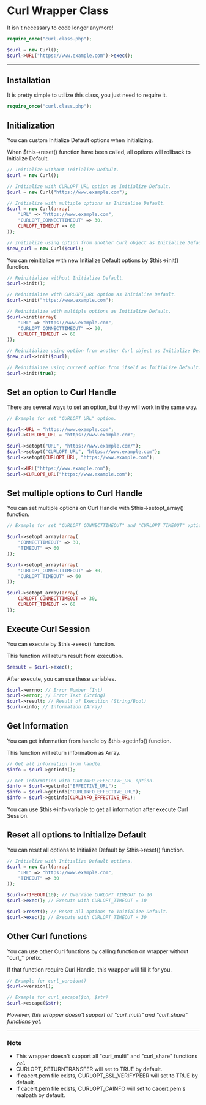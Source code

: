 # Curl Wrapper Class

It isn't necessary to code longer anymore!

```php
require_once("curl.class.php");

$curl = new Curl();
$curl->URL("https://www.example.com")->exec();
```

---

## Installation
It is pretty simple to utilize this class, you just need to require it.

```php
require_once("curl.class.php");
```

## Initialization
You can custom Initialize Default options when initializing.

When $this->reset() function have been called, all options will rollback to Initialize Default.

```php
// Initialize without Initialize Default.
$curl = new Curl();

// Initialize with CURLOPT_URL option as Initialize Default.
$curl = new Curl("https://www.example.com");

// Initialize with multiple options as Initialize Default.
$curl = new Curl(array(
	"URL" => "https://www.example.com",
	"CURLOPT_CONNECTTIMEOUT" => 30,
	CURLOPT_TIMEOUT => 60
));

// Initialize using option from another Curl object as Initialize Default.
$new_curl = new Curl($curl);
```

You can reinitialize with new Initialize Default options by $this->init() function.

```php
// Reinitialize without Initialize Default.
$curl->init();

// Reinitialize with CURLOPT_URL option as Initialize Default.
$curl->init("https://www.example.com");

// Reinitialize with multiple options as Initialize Default.
$curl->init(array(
	"URL" => "https://www.example.com",
	"CURLOPT_CONNECTTIMEOUT" => 30,
	CURLOPT_TIMEOUT => 60
));

// Reinitialize using option from another Curl object as Initialize Default.
$new_curl->init($curl);

// Reinitialize using current option from itself as Initialize Default.
$curl->init(true);
```

## Set an option to Curl Handle
There are several ways to set an option, but they will work in the same way.

```php
// Example for set "CURLOPT_URL" option.

$curl->URL = "https://www.example.com";
$curl->CURLOPT_URL = "https://www.example.com";

$curl->setopt("URL", "https://www.example.com/");
$curl->setopt("CURLOPT_URL", "https://www.example.com");
$curl->setopt(CURLOPT_URL, "https://www.example.com");

$curl->URL("https://www.example.com");
$curl->CURLOPT_URL("https://www.example.com");
```

## Set multiple options to Curl Handle
You can set multiple options on Curl Handle with $this->setopt_array() function.

```php
// Example for set "CURLOPT_CONNECTTIMEOUT" and "CURLOPT_TIMEOUT" options.

$curl->setopt_array(array(
	"CONNECTTIMEOUT" => 30,
	"TIMEOUT" => 60
));

$curl->setopt_array(array(
	"CURLOPT_CONNECTTIMEOUT" => 30,
	"CURLOPT_TIMEOUT" => 60
));

$curl->setopt_array(array(
	CURLOPT_CONNECTTIMEOUT => 30,
	CURLOPT_TIMEOUT => 60
));
```

## Execute Curl Session
You can execute by $this->exec() function.

This function will return result from execution.

```php
$result = $curl->exec();
```

After execute, you can use these variables.

```php
$curl->errno; // Error Number (Int)
$curl->error; // Error Text (String)
$curl->result; // Result of Execution (String/Bool)
$curl->info; // Information (Array)
```

## Get Information
You can get information from handle by $this->getinfo() function.

This function will return information as Array.

```php
// Get all information from handle.
$info = $curl->getinfo();

// Get information with CURLINFO_EFFECTIVE_URL option.
$info = $curl->getinfo("EFFECTIVE_URL");
$info = $curl->getinfo("CURLINFO_EFFECTIVE_URL");
$info = $curl->getinfo(CURLINFO_EFFECTIVE_URL);
```

You can use $this->info variable to get all information after execute Curl Session.

## Reset all options to Initialize Default
You can reset all options to Initialize Default by $this->reset() function.

```php
// Initialize with Initialize Default options.
$curl = new Curl(array(
	"URL" => "https://www.example.com",
	"TIMEOUT" => 30
));

$curl->TIMEOUT(10); // Override CURLOPT_TIMEOUT to 10
$curl->exec(); // Execute with CURLOPT_TIMEOUT = 10

$curl->reset(); // Reset all options to Initialize Default.
$curl->exec(); // Execute with CURLOPT_TIMEOUT = 30

```

## Other Curl functions
You can use other Curl functions by calling function on wrapper without "curl_" prefix.

If that function require Curl Handle, this wrapper will fill it for you.

```php
// Example for curl_version()
$curl->version();

// Example for curl_escape($ch, $str)
$curl->escape($str);

```

*However, this wrapper doesn't support all "curl_multi" and "curl_share" functions yet.*

---

### Note
- This wrapper doesn't support all "curl_multi" and "curl_share" functions *yet*.
- CURLOPT_RETURNTRANSFER will set to TRUE by default.
- If cacert.pem file exists, CURLOPT_SSL_VERIFYPEER will set to TRUE by default.
- If cacert.pem file exists, CURLOPT_CAINFO will set to cacert.pem's realpath by default.
